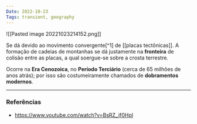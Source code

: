 ```yaml
---
Date: 2022-10-23
Tags: transient, geography
---
```

![[Pasted image 20221023214152.png]]

Se dá devido ao movimento convergente[^1] de [[placas tectônicas]]. A formação de cadeias de montanhas se dá justamente na **fronteira** de colisão entre as placas, a qual soergue-se sobre a crosta terrestre.

Ocorre na **Era Cenozoica**, no **Período Terciário** (cerca de 65 milhões de anos atrás); por isso são costumeiramente chamados de **dobramentos modernos**.


---
### Referências
- https://www.youtube.com/watch?v=BsRZ_jf0HpI
